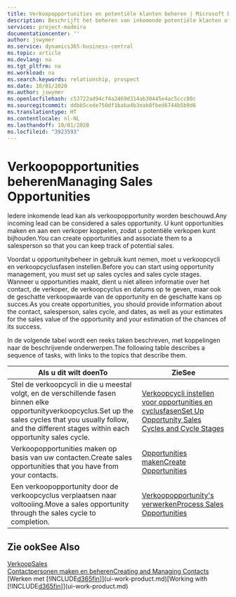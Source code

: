 ```yaml
---
title: Verkoopopportunities en potentiële klanten beheren | Microsoft Docs
description: Beschrijft het beheren van inkomende potentiële klanten of verkoopopportunity's in Business Central en het koppelen van de opportunity aan een verkoper om toekomstige verkopen te traceren.
services: project-madeira
documentationcenter: ''
author: jswymer
ms.service: dynamics365-business-central
ms.topic: article
ms.devlang: na
ms.tgt_pltfrm: na
ms.workload: na
ms.search.keywords: relationship, prospect
ms.date: 10/01/2020
ms.author: jswymer
ms.openlocfilehash: c53722ad94cf4a2469d314ab30445e4ac5ccc80c
ms.sourcegitcommit: ddbb5cede750df1baba4b3eab8fbed6744b5b9d6
ms.translationtype: HT
ms.contentlocale: nl-NL
ms.lasthandoff: 10/01/2020
ms.locfileid: "3923593"
---
```

# <a name="managing-sales-opportunities"></a><span data-ttu-id="d62b4-103">Verkoopopportunities beheren</span><span class="sxs-lookup"><span data-stu-id="d62b4-103">Managing Sales Opportunities</span></span>
<span data-ttu-id="d62b4-104">Iedere inkomende lead kan als verkoopopportunity worden beschouwd.</span><span class="sxs-lookup"><span data-stu-id="d62b4-104">Any incoming lead can be considered a sales opportunity.</span></span> <span data-ttu-id="d62b4-105">U kunt opportunities maken en aan een verkoper koppelen, zodat u potentiële verkopen kunt bijhouden.</span><span class="sxs-lookup"><span data-stu-id="d62b4-105">You can create opportunities and associate them to a salesperson so that you can keep track of potential sales.</span></span>

<span data-ttu-id="d62b4-106">Voordat u opportunitybeheer in gebruik kunt nemen, moet u verkoopcycli en verkoopcyclusfasen instellen.</span><span class="sxs-lookup"><span data-stu-id="d62b4-106">Before you can start using opportunity management, you must set up sales cycles and sales cycle stages.</span></span> <span data-ttu-id="d62b4-107">Wanneer u opportunities maakt, dient u niet alleen informatie over het contact, de verkoper, de verkoopcyclus en datums op te geven, maar ook de geschatte verkoopwaarde van de opportunity en de geschatte kans op succes.</span><span class="sxs-lookup"><span data-stu-id="d62b4-107">As you create opportunities, you should provide information about the contact, salesperson, sales cycle, and dates, as well as your estimates for the sales value of the opportunity and your estimation of the chances of its success.</span></span>

<span data-ttu-id="d62b4-108">In de volgende tabel wordt een reeks taken beschreven, met koppelingen naar de beschrijvende onderwerpen.</span><span class="sxs-lookup"><span data-stu-id="d62b4-108">The following table describes a sequence of tasks, with links to the topics that describe them.</span></span>

| <span data-ttu-id="d62b4-109">Als u dit wilt doen</span><span class="sxs-lookup"><span data-stu-id="d62b4-109">To</span></span> | <span data-ttu-id="d62b4-110">Zie</span><span class="sxs-lookup"><span data-stu-id="d62b4-110">See</span></span> |
| --- | --- |
| <span data-ttu-id="d62b4-111">Stel de verkoopcycli in die u meestal volgt, en de verschillende fasen binnen elke opportunityverkoopcyclus.</span><span class="sxs-lookup"><span data-stu-id="d62b4-111">Set up the sales cycles that you usually follow, and the different stages within each opportunity sales cycle.</span></span> |[<span data-ttu-id="d62b4-112">Verkoopcycli instellen voor opportunities en cyclusfasen</span><span class="sxs-lookup"><span data-stu-id="d62b4-112">Set Up Opportunity Sales Cycles and Cycle Stages</span></span>](marketing-how-setup-opportunity-sales-cycles-stages.md) |
| <span data-ttu-id="d62b4-113">Verkoopopportunities maken op basis van uw contacten.</span><span class="sxs-lookup"><span data-stu-id="d62b4-113">Create sales opportunities that you have from your contacts.</span></span> |[<span data-ttu-id="d62b4-114">Opportunities maken</span><span class="sxs-lookup"><span data-stu-id="d62b4-114">Create Opportunities</span></span>](marketing-how-create-opportunities.md) |
| <span data-ttu-id="d62b4-115">Een verkoopopportunity door de verkoopcyclus verplaatsen naar voltooiing.</span><span class="sxs-lookup"><span data-stu-id="d62b4-115">Move a sales opportunity through the sales cycle to completion.</span></span> |[<span data-ttu-id="d62b4-116">Verkoopopportunity's verwerken</span><span class="sxs-lookup"><span data-stu-id="d62b4-116">Process Sales Opportunities</span></span>](marketing-processing-sales-opportunities.md) |

## <a name="see-also"></a><span data-ttu-id="d62b4-117">Zie ook</span><span class="sxs-lookup"><span data-stu-id="d62b4-117">See Also</span></span>
[<span data-ttu-id="d62b4-118">Verkoop</span><span class="sxs-lookup"><span data-stu-id="d62b4-118">Sales</span></span>](sales-manage-sales.md)  
[<span data-ttu-id="d62b4-119">Contactpersonen maken en beheren</span><span class="sxs-lookup"><span data-stu-id="d62b4-119">Creating and Managing Contacts</span></span>](marketing-contacts.md)  
<span data-ttu-id="d62b4-120">[Werken met [!INCLUDE[d365fin](includes/d365fin_md.md)]](ui-work-product.md)</span><span class="sxs-lookup"><span data-stu-id="d62b4-120">[Working with [!INCLUDE[d365fin](includes/d365fin_md.md)]](ui-work-product.md)</span></span>
